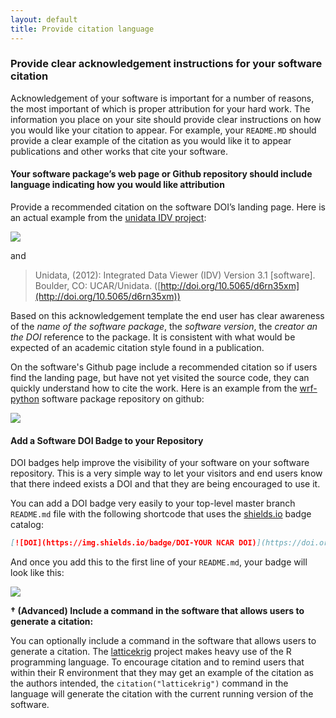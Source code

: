 ```yaml
---
layout: default
title: Provide citation language
---
```


### Provide clear acknowledgement instructions for your software citation

Acknowledgement of your software is important for a number of reasons, the most important of which is proper attribution for your hard work.  The information you place on your site should provide clear instructions on how you would like your citation to appear.  For example, your `README.MD` should provide a clear example of the citation as you would like it to appear publications and other works that cite your software.

#### Your software package’s web page or Github repository should include language indicating how you would like attribution

Provide a recommended citation on the software DOI’s landing page.  Here is an actual example from the [unidata IDV project](https://www.unidata.ucar.edu/software/idv/):

![](/software-citation/assets/idv_citation_example.PNG)

and 

> Unidata, (2012): Integrated Data Viewer (IDV) Version 3.1 [software]. Boulder, CO: UCAR/Unidata. ([http://doi.org/10.5065/d6rn35xm](http://doi.org/10.5065/d6rn35xm))

Based on this acknowledgement template the end user has clear awareness of the *name of the software package*, the *software version*, the *creator an the DOI* reference to the package.  It is consistent with what would be expected of an academic citation style found in a publication.

On the software's Github page include a recommended citation so if users find the landing page, but have not yet visited the source code, they can quickly understand how to cite the work.  Here is an example from the [wrf-python](https://github.com/ncar/wrf-python) software package repository on github:

![](/software-citation/assets/wrf_citation_example.PNG)

#### Add a Software DOI Badge to your Repository

DOI badges help improve the visibility of your software on your software repository.  This is a very simple way to let your visitors and end users know that there indeed exists a DOI and that they are being encouraged to use it.

You can add a DOI badge very easily to your top-level master branch `README.md` file with the following shortcode that uses the [shields.io](https://shields.io) badge catalog:

```markdown
[![DOI](https://img.shields.io/badge/DOI-YOUR NCAR DOI)](https://doi.org/YOUR_NCAR_DOI)
```

And once you add this to the first line of your `README.md`, your badge will look like this:

![](/software-citation/assets/doi_badge_example.PNG)


**&dagger; (Advanced) Include a command in the software that allows users to generate a citation:**

You can optionally include a command in the software that allows users to generate a citation.  The [latticekrig](https://cran.r-project.org/web/packages/LatticeKrig/index.html) project makes heavy use of the R programming language.  To encourage citation and to remind users that within their R environment that they may get an example of the citation as the authors intended, the `citation("latticekrig")` command in the language will generate the citation with the current running version of the software.